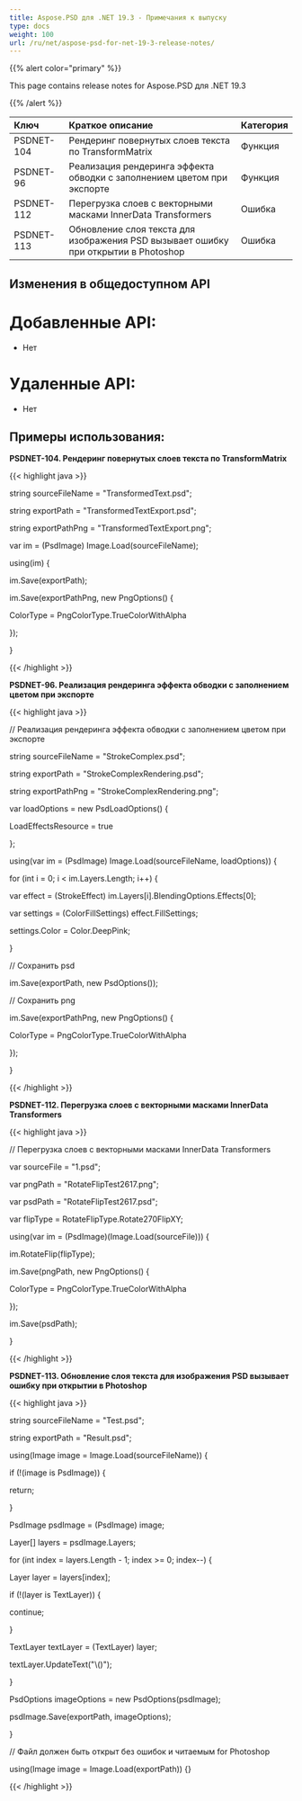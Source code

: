 ```yaml
---
title: Aspose.PSD для .NET 19.3 - Примечания к выпуску
type: docs
weight: 100
url: /ru/net/aspose-psd-for-net-19-3-release-notes/
---
```


{{% alert color="primary" %}} 

This page contains release notes for Aspose.PSD для .NET 19.3

{{% /alert %}} 

|**Ключ**|**Краткое описание**|**Категория**|
| :- | :- | :- |
|PSDNET-104|Рендеринг повернутых слоев текста по TransformMatrix|Функция|
|PSDNET-96|Реализация рендеринга эффекта обводки с заполнением цветом при экспорте|Функция|
|PSDNET-112|Перегрузка слоев с векторными масками InnerData Transformers|Ошибка|
|PSDNET-113|Обновление слоя текста для изображения PSD вызывает ошибку при открытии в Photoshop|Ошибка|

## **Изменения в общедоступном API**
# **Добавленные API:**
- Нет
# **Удаленные API:**
- Нет

## **Примеры использования:**
**PSDNET-104. Рендеринг повернутых слоев текста по TransformMatrix**

{{< highlight java >}}

string sourceFileName = "TransformedText.psd";

string exportPath = "TransformedTextExport.psd";

string exportPathPng = "TransformedTextExport.png";

var im = (PsdImage) Image.Load(sourceFileName);

using(im) {

 im.Save(exportPath);

 im.Save(exportPathPng, new PngOptions() {

  ColorType = PngColorType.TrueColorWithAlpha

 });

}      

{{< /highlight >}}

**PSDNET-96. Реализация рендеринга эффекта обводки с заполнением цветом при экспорте**

{{< highlight java >}}

// Реализация рендеринга эффекта обводки с заполнением цветом при экспорте

string sourceFileName = "StrokeComplex.psd";

string exportPath = "StrokeComplexRendering.psd";

string exportPathPng = "StrokeComplexRendering.png";

var loadOptions = new PsdLoadOptions() {

 LoadEffectsResource = true

 };

using(var im = (PsdImage) Image.Load(sourceFileName, loadOptions)) {

 for (int i = 0; i < im.Layers.Length; i++) {

  var effect = (StrokeEffect) im.Layers[i].BlendingOptions.Effects[0];

  var settings = (ColorFillSettings) effect.FillSettings;

  settings.Color = Color.DeepPink;

 }

 // Сохранить psd

 im.Save(exportPath, new PsdOptions());

 // Сохранить png

 im.Save(exportPathPng, new PngOptions() {

  ColorType = PngColorType.TrueColorWithAlpha

 });

 }         

{{< /highlight >}}

**PSDNET-112. Перегрузка слоев с векторными масками InnerData Transformers**

{{< highlight java >}}

 // Перегрузка слоев с векторными масками InnerData Transformers

var sourceFile = "1.psd";

var pngPath = "RotateFlipTest2617.png";

var psdPath = "RotateFlipTest2617.psd";

var flipType = RotateFlipType.Rotate270FlipXY;

using(var im = (PsdImage)(Image.Load(sourceFile))) {

 im.RotateFlip(flipType);

 im.Save(pngPath, new PngOptions() {

  ColorType = PngColorType.TrueColorWithAlpha

 });

 im.Save(psdPath);

}

{{< /highlight >}}

**PSDNET-113. Обновление слоя текста для изображения PSD вызывает ошибку при открытии в Photoshop**

{{< highlight java >}}

 string sourceFileName = "Test.psd";

string exportPath = "Result.psd";

using(Image image = Image.Load(sourceFileName)) {

 if (!(image is PsdImage)) {

  return;

 }

 PsdImage psdImage = (PsdImage) image;

 Layer[] layers = psdImage.Layers;

 for (int index = layers.Length - 1; index >= 0; index--) {

  Layer layer = layers[index];

  if (!(layer is TextLayer)) {

   continue;

  }

  TextLayer textLayer = (TextLayer) layer;

  textLayer.UpdateText("\\()");

 }

 PsdOptions imageOptions = new PsdOptions(psdImage);

 psdImage.Save(exportPath, imageOptions);

}

// Файл должен быть открыт без ошибок и читаемым for Photoshop

using(Image image = Image.Load(exportPath)) {}

{{< /highlight >}}
